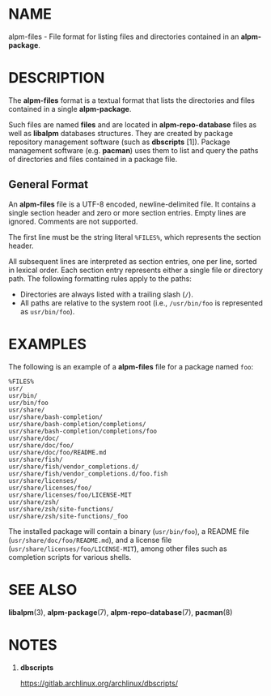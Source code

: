 # NAME

alpm-files - File format for listing files and directories contained in an **alpm-package**.

# DESCRIPTION

The **alpm-files** format is a textual format that lists the directories and files contained in a single **alpm-package**.

Such files are named **files** and are located in **alpm-repo-database** files as well as **libalpm** databases structures.
They are created by package repository management software (such as **dbscripts** [1]).
Package management software (e.g. **pacman**) uses them to list and query the paths of directories and files contained in a package file.

## General Format

An **alpm-files** file is a UTF-8 encoded, newline-delimited file.
It contains a single section header and zero or more section entries.
Empty lines are ignored.
Comments are not supported.

The first line must be the string literal `%FILES%`, which represents the section header.

All subsequent lines are interpreted as section entries, one per line, sorted in lexical order.
Each section entry represents either a single file or directory path.
The following formatting rules apply to the paths:

- Directories are always listed with a trailing slash (`/`).
- All paths are relative to the system root (i.e., `/usr/bin/foo` is represented as `usr/bin/foo`).

# EXAMPLES

The following is an example of a **alpm-files** file for a package named `foo`:

```text
%FILES%
usr/
usr/bin/
usr/bin/foo
usr/share/
usr/share/bash-completion/
usr/share/bash-completion/completions/
usr/share/bash-completion/completions/foo
usr/share/doc/
usr/share/doc/foo/
usr/share/doc/foo/README.md
usr/share/fish/
usr/share/fish/vendor_completions.d/
usr/share/fish/vendor_completions.d/foo.fish
usr/share/licenses/
usr/share/licenses/foo/
usr/share/licenses/foo/LICENSE-MIT
usr/share/zsh/
usr/share/zsh/site-functions/
usr/share/zsh/site-functions/_foo
```

The installed package will contain a binary (`usr/bin/foo`), a README file (`usr/share/doc/foo/README.md`), and a license file (`usr/share/licenses/foo/LICENSE-MIT`), among other files such as completion scripts for various shells.

# SEE ALSO

**libalpm**(3), **alpm-package**(7), **alpm-repo-database**(7), **pacman**(8)

# NOTES

1. **dbscripts**

   https://gitlab.archlinux.org/archlinux/dbscripts/
